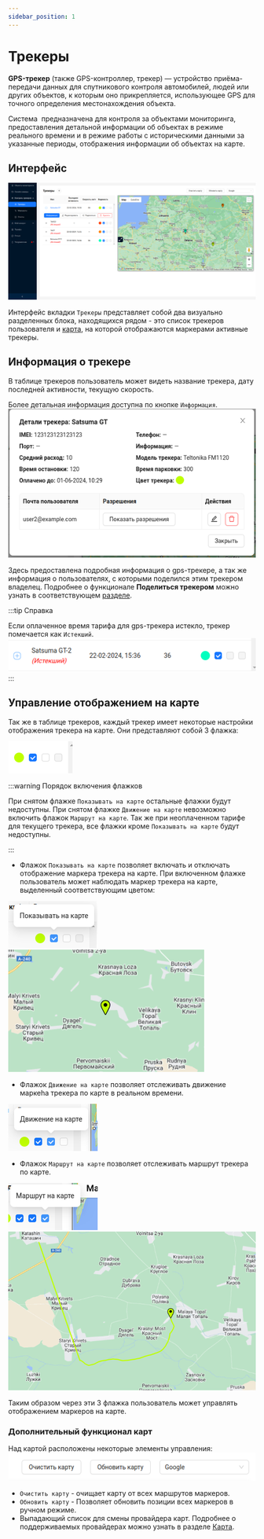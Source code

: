 ```yaml
---
sidebar_position: 1
---
```


# Трекеры

**GPS-трекер** (также GPS-контроллер, трекер) — устройство приёма-передачи данных для спутникового контроля автомобилей, людей или других объектов, к которым оно прикрепляется, использующее GPS для точного определения местонахождения объекта.

Система  предназначена для контроля за объектами мониторинга, предоставления детальной информации об объектах в режиме реального времени и в режиме работы с историческими данными за указанные периоды, отображения информации об объектах на карте.
## Интерфейс
![](./imgs/trackers-interface-ru.png)

Интерфейс вкладки `Трекеры` представляет собой два визуально разделенных блока, находящихся рядом - это список трекеров пользователя и [карта](/ru/trackers/map), на которой отображаются маркерами активные трекеры.

## Информация о трекере

В таблице трекеров пользователь может видеть название трекера, дату последней активности, текущую скорость.

Более детальная информация доступна по кнопке `Информация`.
![](./imgs/tracker-details-ru.png)

Здесь предоставлена подробная информация о gps-трекере, а так же информация о пользователях, с которыми поделился этим трекером владелец. Подробнее о функционале **Поделиться трекером** можно узнать в соответствующем [разделе](/ru/trackers/sharing).

:::tip Справка

Если оплаченное время тарифа для gps-трекера истекло, трекер помечается как `Истекший`.
![](./imgs/tracker-expired-ru.png)
:::

## Управление отображением на карте

Так же в таблице трекеров, каждый трекер имеет некоторые настройки отображения трекера на карте. Они представляют собой 3 флажка:

![](./imgs/trackers-indicators.png)

:::warning Порядок включения флажков

При снятом флажке `Показывать на карте` остальные флажки будут недоступны. При снятом флажке `Движение на карте` невозможно включить флажок `Маршрут на карте`. Так же при неоплаченном тарифе для текущего трекера, все флажки кроме `Показывать на карте` будут недоступны.

:::
- Флажок `Показывать на карте` позволяет включать и отключать отображение маркера трекера на карте. При включенном флажке пользователь может наблюдать маркер трекера на карте, выделенный соответствующим цветом:

![](./imgs/tr_show-ru.png)       ![](./imgs/markerOnMap.png)

- Флажок `Движение на карте` позволяет отслеживать движение маркеhа трекера по карте в реальном времени. 

![](./imgs/tr_movement-ru.png)

- Флажок `Маршрут на карте` позволяет отслеживать маршрут трекера по карте. 

![](./imgs/tr_route-ru.png)      ![](./imgs/tr_route.png)

Таким образом через эти 3 флажка пользователь может управлять отображением маркеров на карте.

### Дополнительный функционал карт
Над картой расположены некоторые элементы управления:
![](./imgs/map-controls-ru.png)

- `Очистить карту` - очищает карту от всех маршрутов маркеров.
- `Обновить карту` - Позволяет обновить позиции всех маркеров в ручном режиме. 
- Выпадающий список для смены провайдера карт. Подробнее о поддерживаемых провайдерах можно узнать в разделе [Карта](/ru/trackers/map).

